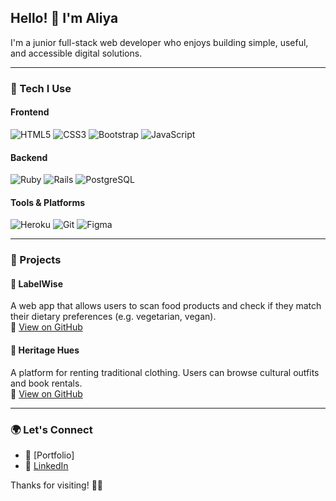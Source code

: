 ## Hello! 👋 I'm Aliya

I'm a junior full-stack web developer who enjoys building simple, useful, and accessible digital solutions.

---
### 🔧 Tech I Use

#### Frontend
![HTML5](https://img.shields.io/badge/HTML5-e34c26?style=for-the-badge&logo=html5&logoColor=white)
![CSS3](https://img.shields.io/badge/CSS3-264de4?style=for-the-badge&logo=css3&logoColor=white)
![Bootstrap](https://img.shields.io/badge/Bootstrap-563d7c?style=for-the-badge&logo=bootstrap&logoColor=white)
![JavaScript](https://img.shields.io/badge/JavaScript-f7df1e?style=for-the-badge&logo=javascript&logoColor=black)

#### Backend
![Ruby](https://img.shields.io/badge/Ruby-red?style=for-the-badge&logo=ruby&logoColor=white)
![Rails](https://img.shields.io/badge/Rails-cc0000?style=for-the-badge&logo=rubyonrails&logoColor=white)
![PostgreSQL](https://img.shields.io/badge/PostgreSQL-316192?style=for-the-badge&logo=postgresql&logoColor=white)

#### Tools & Platforms
![Heroku](https://img.shields.io/badge/Heroku-430098?style=for-the-badge&logo=heroku&logoColor=white)
![Git](https://img.shields.io/badge/Git-F05032?style=for-the-badge&logo=git&logoColor=white)
![Figma](https://img.shields.io/badge/Figma-F24E1E?style=for-the-badge&logo=figma&logoColor=white)

---

### 🚀 Projects

#### 🔖 LabelWise
A web app that allows users to scan food products and check if they match their dietary preferences (e.g. vegetarian, vegan).  
🔗 [View on GitHub](https://github.com/aliyammh/labelwise)

#### 👘 Heritage Hues
A platform for renting traditional clothing. Users can browse cultural outfits and book rentals.  
🔗 [View on GitHub](https://github.com/aliyammh/heritage_hues )

---

### 🌍 Let's Connect

- 📎 [Portfolio]
- 💼 [LinkedIn](https://www.linkedin.com/in/aliya-memah-ba11a3225/)

Thanks for visiting! 👩‍💻
